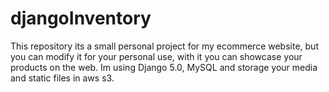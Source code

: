 # djangoInventory
This repository its a small personal project for my ecommerce website, but you can modify it for your personal use, with it you can showcase your products on the web. Im using Django 5.0, MySQL and storage your media and static files in aws s3.
